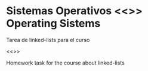 # Sistemas Operativos <<>> Operating Sistems
Tarea de linked-lists para el curso

<<>> 

Homework task for the course about linked-lists 
